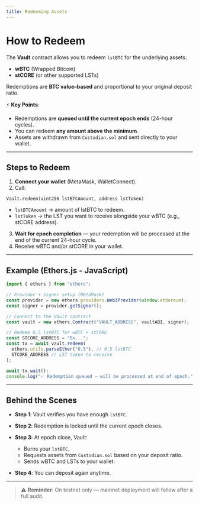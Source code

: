 ```yaml
---
title: Redeeming Assets
---
```


# How to Redeem

The **Vault** contract allows you to redeem `lstBTC` for the underlying assets:

- **wBTC** (Wrapped Bitcoin)
- **stCORE** (or other supported LSTs)

Redemptions are **BTC value–based** and proportional to your original deposit ratio.

⚡ **Key Points**:

- Redemptions are **queued until the current epoch ends** (24-hour cycles).
- You can redeem **any amount above the minimum**.
- Assets are withdrawn from `Custodian.sol` and sent directly to your wallet.

---

## Steps to Redeem

1. **Connect your wallet** (MetaMask, WalletConnect).
2. Call:

```solidity
Vault.redeem(uint256 lstBTCAmount, address lstToken)
```

- `lstBTCAmount` → amount of lstBTC to redeem.
- `lstToken` → the LST you want to receive alongside your wBTC (e.g., stCORE address).

3. **Wait for epoch completion** — your redemption will be processed at the end of the current 24-hour cycle.
4. Receive wBTC and/or stCORE in your wallet.

---

## Example (Ethers.js - JavaScript)

```js
import { ethers } from "ethers";

// Provider + Signer setup (MetaMask)
const provider = new ethers.providers.Web3Provider(window.ethereum);
const signer = provider.getSigner();

// Connect to the Vault contract
const vault = new ethers.Contract("VAULT_ADDRESS", vaultABI, signer);

// Redeem 0.5 lstBTC for wBTC + stCORE
const STCORE_ADDRESS = "0x...";
const tx = await vault.redeem(
  ethers.utils.parseEther("0.5"), // 0.5 lstBTC
  STCORE_ADDRESS // LST token to receive
);

await tx.wait();
console.log("✅ Redemption queued — will be processed at end of epoch.");
```

---

## Behind the Scenes

- **Step 1**: Vault verifies you have enough `lstBTC`.
- **Step 2**: Redemption is locked until the current epoch closes.
- **Step 3**: At epoch close, Vault:

  - Burns your `lstBTC`.
  - Requests assets from `Custodian.sol` based on your deposit ratio.
  - Sends wBTC and LSTs to your wallet.

- **Step 4**: You can deposit again anytime.

---

> ⚠️ **Reminder**: On testnet only — mainnet deployment will follow after a full audit.
